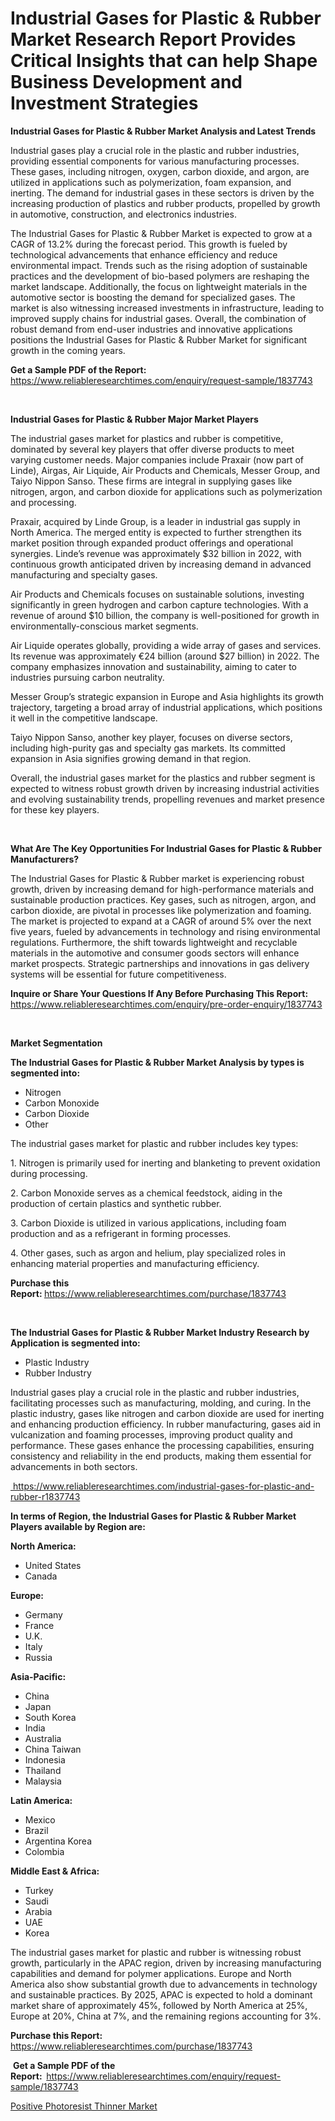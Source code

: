 <p><h1>Industrial Gases for Plastic & Rubber Market Research Report Provides Critical Insights that can help Shape Business Development and Investment Strategies</h1></p><p><strong>Industrial Gases for Plastic & Rubber Market Analysis and Latest Trends</strong></p>
<p><p>Industrial gases play a crucial role in the plastic and rubber industries, providing essential components for various manufacturing processes. These gases, including nitrogen, oxygen, carbon dioxide, and argon, are utilized in applications such as polymerization, foam expansion, and inerting. The demand for industrial gases in these sectors is driven by the increasing production of plastics and rubber products, propelled by growth in automotive, construction, and electronics industries.</p><p>The Industrial Gases for Plastic & Rubber Market is expected to grow at a CAGR of 13.2% during the forecast period. This growth is fueled by technological advancements that enhance efficiency and reduce environmental impact. Trends such as the rising adoption of sustainable practices and the development of bio-based polymers are reshaping the market landscape. Additionally, the focus on lightweight materials in the automotive sector is boosting the demand for specialized gases. The market is also witnessing increased investments in infrastructure, leading to improved supply chains for industrial gases. Overall, the combination of robust demand from end-user industries and innovative applications positions the Industrial Gases for Plastic & Rubber Market for significant growth in the coming years.</p></p>
<p><strong>Get a Sample PDF of the Report:&nbsp;</strong> <a href="https://www.reliableresearchtimes.com/enquiry/request-sample/1837743?utm_campaign=2263&utm_medium=2&utm_source=Github&utm_content=ia&utm_term=03042025&utm_id=industrial-gases-for-plastic-rubber">https://www.reliableresearchtimes.com/enquiry/request-sample/1837743</a></p>
<p>&nbsp;</p>
<p><strong>Industrial Gases for Plastic & Rubber Major Market Players</strong></p>
<p><p>The industrial gases market for plastics and rubber is competitive, dominated by several key players that offer diverse products to meet varying customer needs. Major companies include Praxair (now part of Linde), Airgas, Air Liquide, Air Products and Chemicals, Messer Group, and Taiyo Nippon Sanso. These firms are integral in supplying gases like nitrogen, argon, and carbon dioxide for applications such as polymerization and processing.</p><p>Praxair, acquired by Linde Group, is a leader in industrial gas supply in North America. The merged entity is expected to further strengthen its market position through expanded product offerings and operational synergies. Linde’s revenue was approximately $32 billion in 2022, with continuous growth anticipated driven by increasing demand in advanced manufacturing and specialty gases.</p><p>Air Products and Chemicals focuses on sustainable solutions, investing significantly in green hydrogen and carbon capture technologies. With a revenue of around $10 billion, the company is well-positioned for growth in environmentally-conscious market segments.</p><p>Air Liquide operates globally, providing a wide array of gases and services. Its revenue was approximately €24 billion (around $27 billion) in 2022. The company emphasizes innovation and sustainability, aiming to cater to industries pursuing carbon neutrality.</p><p>Messer Group’s strategic expansion in Europe and Asia highlights its growth trajectory, targeting a broad array of industrial applications, which positions it well in the competitive landscape.</p><p>Taiyo Nippon Sanso, another key player, focuses on diverse sectors, including high-purity gas and specialty gas markets. Its committed expansion in Asia signifies growing demand in that region.</p><p>Overall, the industrial gases market for the plastics and rubber segment is expected to witness robust growth driven by increasing industrial activities and evolving sustainability trends, propelling revenues and market presence for these key players.</p></p>
<p>&nbsp;</p>
<p><strong>What Are The Key Opportunities For Industrial Gases for Plastic & Rubber Manufacturers?</strong></p>
<p><p>The Industrial Gases for Plastic & Rubber market is experiencing robust growth, driven by increasing demand for high-performance materials and sustainable production practices. Key gases, such as nitrogen, argon, and carbon dioxide, are pivotal in processes like polymerization and foaming. The market is projected to expand at a CAGR of around 5% over the next five years, fueled by advancements in technology and rising environmental regulations. Furthermore, the shift towards lightweight and recyclable materials in the automotive and consumer goods sectors will enhance market prospects. Strategic partnerships and innovations in gas delivery systems will be essential for future competitiveness.</p></p>
<p><strong>Inquire or Share Your Questions If Any Before Purchasing This Report:</strong> <a href="https://www.reliableresearchtimes.com/enquiry/pre-order-enquiry/1837743?utm_campaign=2263&utm_medium=2&utm_source=Github&utm_content=ia&utm_term=03042025&utm_id=industrial-gases-for-plastic-rubber">https://www.reliableresearchtimes.com/enquiry/pre-order-enquiry/1837743</a></p>
<p>&nbsp;</p>
<p><strong>Market Segmentation</strong></p>
<p><strong>The Industrial Gases for Plastic & Rubber Market Analysis by types is segmented into:</strong></p>
<p><ul><li>Nitrogen</li><li>Carbon Monoxide</li><li>Carbon Dioxide</li><li>Other</li></ul></p>
<p><p>The industrial gases market for plastic and rubber includes key types: </p><p>1. Nitrogen is primarily used for inerting and blanketing to prevent oxidation during processing.</p><p>2. Carbon Monoxide serves as a chemical feedstock, aiding in the production of certain plastics and synthetic rubber.</p><p>3. Carbon Dioxide is utilized in various applications, including foam production and as a refrigerant in forming processes.</p><p>4. Other gases, such as argon and helium, play specialized roles in enhancing material properties and manufacturing efficiency.</p></p>
<p><strong>Purchase this Report:&nbsp;</strong><a href="https://www.reliableresearchtimes.com/purchase/1837743?utm_campaign=2263&utm_medium=2&utm_source=Github&utm_content=ia&utm_term=03042025&utm_id=industrial-gases-for-plastic-rubber">https://www.reliableresearchtimes.com/purchase/1837743</a></p>
<p>&nbsp;</p>
<p><strong>The Industrial Gases for Plastic & Rubber Market Industry Research by Application is segmented into:</strong></p>
<p><ul><li>Plastic Industry</li><li>Rubber Industry</li></ul></p>
<p><p>Industrial gases play a crucial role in the plastic and rubber industries, facilitating processes such as manufacturing, molding, and curing. In the plastic industry, gases like nitrogen and carbon dioxide are used for inerting and enhancing production efficiency. In rubber manufacturing, gases aid in vulcanization and foaming processes, improving product quality and performance. These gases enhance the processing capabilities, ensuring consistency and reliability in the end products, making them essential for advancements in both sectors.</p></p>
<p><a href="https://www.reliableresearchtimes.com/industrial-gases-for-plastic-and-rubber-r1837743?utm_campaign=2263&utm_medium=2&utm_source=Github&utm_content=ia&utm_term=03042025&utm_id=industrial-gases-for-plastic-rubber">&nbsp;https://www.reliableresearchtimes.com/industrial-gases-for-plastic-and-rubber-r1837743</a></p>
<p><strong>In terms of Region, the Industrial Gases for Plastic & Rubber Market Players available by Region are:</strong></p>
<p>
    <p> <strong> North America: </strong>
        <ul>
            <li>United States</li>
            <li>Canada</li>
        </ul>
        </p> 
    <p> <strong> Europe: </strong>
        <ul>
            <li>Germany</li>
            <li>France</li>
            <li>U.K.</li>
            <li>Italy</li>
            <li>Russia</li>
        </ul>
        </p> 
    <p> <strong> Asia-Pacific: </strong>
        <ul>
            <li>China</li>
            <li>Japan</li>
            <li>South Korea</li>
            <li>India</li>
            <li>Australia</li>
            <li>China Taiwan</li>
            <li>Indonesia</li>
            <li>Thailand</li>
            <li>Malaysia</li>
        </ul>
        </p> 
    <p> <strong> Latin America: </strong>
        <ul>
            <li>Mexico</li>
            <li>Brazil</li>
            <li>Argentina Korea</li>
            <li>Colombia</li>
        </ul>
        </p> 
    <p> <strong> Middle East & Africa: </strong>
        <ul>
            <li>Turkey</li>
            <li>Saudi</li>
            <li>Arabia</li>
            <li>UAE</li>
            <li>Korea</li>
        </ul>
    </p>
    </p>
<p><p>The industrial gases market for plastic and rubber is witnessing robust growth, particularly in the APAC region, driven by increasing manufacturing capabilities and demand for polymer applications. Europe and North America also show substantial growth due to advancements in technology and sustainable practices. By 2025, APAC is expected to hold a dominant market share of approximately 45%, followed by North America at 25%, Europe at 20%, China at 7%, and the remaining regions accounting for 3%.</p></p>
<p><strong>Purchase this Report: </strong><a href="https://www.reliableresearchtimes.com/purchase/1837743?utm_campaign=2263&utm_medium=2&utm_source=Github&utm_content=ia&utm_term=03042025&utm_id=industrial-gases-for-plastic-rubber">https://www.reliableresearchtimes.com/purchase/1837743</a></p>
<p>&nbsp;<strong>Get a Sample PDF of the Report:&nbsp;&nbsp;</strong><a href="https://www.reliableresearchtimes.com/enquiry/request-sample/1837743?utm_campaign=2263&utm_medium=2&utm_source=Github&utm_content=ia&utm_term=03042025&utm_id=industrial-gases-for-plastic-rubber">https://www.reliableresearchtimes.com/enquiry/request-sample/1837743</a></p>
<p><strong></strong></p>
<p><p><a href="https://github.com/stillsfloria19981/Market-Research-Report-List-1/blob/main/positive-photoresist-thinner-market.md?utm_campaign=2263&utm_medium=2&utm_source=Github&utm_content=ia&utm_term=03042025&utm_id=industrial-gases-for-plastic-rubber">Positive Photoresist Thinner Market</a></p></p>